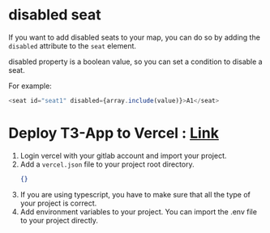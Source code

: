 # disabled seat
If you want to add disabled seats to your map, you can do so by adding the `disabled` attribute to the `seat` element. 

disabled property is a boolean value, so you can set a condition to disable a seat. 

For example:
```js
<seat id="seat1" disabled={array.include(value)}>A1</seat>
```
# Deploy T3-App to Vercel : [Link](https://create.t3.gg/en/deployment/vercel)
1. Login vercel with your gitlab account and import your project.
2. Add a `vercel.json` file to your project root directory. 
    ```json
    {}
    ```
3. If you are using typescript, you have to make sure that all the type of your project is correct.
4. Add environment variables to your project. You can import the .env file to your project directly.